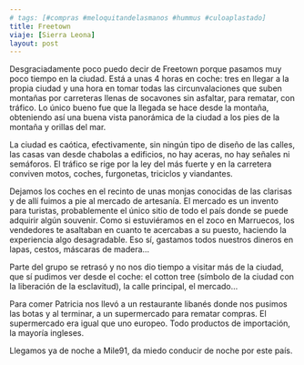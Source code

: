 ```yaml
---
# tags: [#compras #meloquitandelasmanos #hummus #culoaplastado]
title: Freetown
viaje: [Sierra Leona]
layout: post
---
```

Desgraciadamente poco puedo decir de Freetown porque pasamos muy poco tiempo en la ciudad. Está a unas 4 horas en coche: tres en llegar a la propia ciudad y una hora en tomar todas las circunvalaciones que suben montañas por carreteras llenas de socavones sin asfaltar, para rematar, con tráfico. Lo único bueno fue que la llegada se hace desde la montaña, obteniendo así una buena vista panorámica de la ciudad a los pies de la montaña y orillas del mar. 

La ciudad es caótica, efectivamente, sin ningún tipo de diseño de las calles, las casas van desde chabolas a edificios, no hay aceras, no hay señales ni semáforos. El tráfico se rige por la ley del más fuerte y en la carretera conviven motos, coches, furgonetas, triciclos y viandantes. 

Dejamos los coches en el recinto de unas monjas conocidas de las clarisas y de allí fuimos a pie al mercado de artesanía. El mercado es un invento para turistas, probablemente el único sitio de todo el país donde se puede adquirir algún souvenir. Como si estuviéramos en el zoco en Marruecos, los vendedores te asaltaban en cuanto te acercabas a su puesto, haciendo la experiencia algo desagradable. Eso sí, gastamos todos nuestros dineros en lapas, cestos, máscaras de madera…

Parte del grupo se retrasó y no nos dio tiempo a visitar más de la ciudad, que sí pudimos ver desde el coche: el cotton tree (símbolo de la ciudad con la liberación de la esclavitud), la calle principal, el mercado…

Para comer Patricia nos llevó a un restaurante libanés donde nos pusimos las botas y al terminar, a un supermercado para rematar compras. El supermercado era igual que uno europeo. Todo productos de importación, la mayoría ingleses.

Llegamos ya de noche a Mile91, da miedo conducir de noche por este país.
